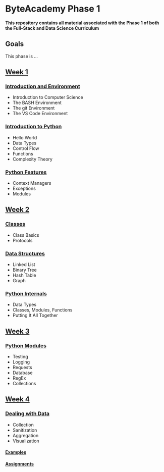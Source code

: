 # ByteAcademy Phase 1

**This repository contains all material associated with the Phase 1 of both the Full-Stack and Data Science Curriculum**

## Goals

This phase is ...

## [Week 1](https://github.com/ByteAcademy-Curriculum/Data-Science/tree/master/Slides/Phase%201/Week%201)
### [Introduction and Environment](https://github.com/ByteAcademy-Curriculum/Data-Science/tree/master/Slides/Phase%201/Week%201/Slides/Introduction%20and%20Environment)
* Introduction to Computer Science
* The BASH Environment
* The git Environment
* The VS Code Environment

### [Introduction to Python](https://github.com/ByteAcademy-Curriculum/Data-Science/tree/master/Slides/Phase%201/Week%201/Slides/Introduction-To-Python)
* Hello World
* Data Types
* Control Flow
* Functions
* Complexity Theory

### [Python Features](https://github.com/ByteAcademy-Curriculum/Data-Science/tree/master/Slides/Phase%201/Week%201/Slides/Python-Features)
* Context Managers
* Exceptions
* Modules

## [Week 2](https://github.com/ByteAcademy-Curriculum/Data-Science/tree/master/Slides/Phase%201/Week%202)
### [Classes](https://github.com/ByteAcademy-Curriculum/Data-Science/tree/master/Slides/Phase%201/Week%202/Slides/Classes)
* Class Basics
* Protocols

### [Data Structures](https://github.com/ByteAcademy-Curriculum/Data-Science/tree/master/Slides/Phase%201/Week%202/Slides/Data-Structures)
* Linked List
* Binary Tree
* Hash Table
* Graph 

### [Python Internals](https://github.com/ByteAcademy-Curriculum/Data-Science/tree/master/Slides/Phase%201/Week%202/Slides/Python-Internals)
* Data Types
* Classes, Modules, Functions
* Putting It All Together

## [Week 3](https://github.com/ByteAcademy-Curriculum/Data-Science/tree/master/Slides/Phase%201/Week%203)
### [Python Modules](...)
* Testing
* Logging
* Requests
* Database
* RegEx
* Collections

## [Week 4](https://github.com/ByteAcademy-Curriculum/Data-Science/tree/master/Slides/Phase%201/Week%204)
### [Dealing with Data](...)
* Collection
* Sanitization
* Aggregation
* Visualization

#### **[Examples](https://github.com/ByteAcademy-Curriculum/Data-Science/tree/master/Examples)** 

#### **[Assignments](https://github.com/ByteAcademy-Curriculum/Data-Science/tree/master/Assignments)** 

